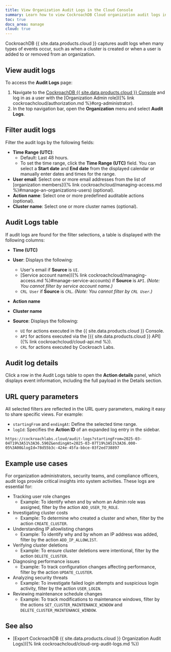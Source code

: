 ```yaml
---
title: View Organization Audit Logs in the Cloud Console
summary: Learn how to view CockroachDB Cloud organization audit logs in the Cloud Console.
toc: true
docs_area: manage
cloud: true
---
```


CockroachDB {{ site.data.products.cloud }} captures audit logs when many types of events occur, such as when a cluster is created or when a user is added to or removed from an organization.

## View audit logs

To access the **Audit Logs** page:

1. Navigate to the [CockroachDB {{ site.data.products.cloud }} Console](https://cockroachlabs.cloud/) and log in as a user with the [Organization Admin role]({% link cockroachcloud/authorization.md %}#org-administrator).
1. In the top navigation bar, open the **Organization** menu and select **Audit Logs**.

## Filter audit logs

Filter the audit logs by the following fields:

- **Time Range (UTC)**: 
  - Default: Last 48 hours.
  - To set the time range, click the **Time Range (UTC)** field. You can select a **Start date** and **End date** from the displayed calendar or manually enter dates and times for the range.
- **User email**: Select one or more email addresses from the list of [organization members]({% link cockroachcloud/managing-access.md %}#manage-an-organizations-users) (optional).
- **Action name**: Select one or more predefined auditable actions (optional).
- **Cluster name**: Select one or more cluster names (optional).

## Audit Logs table

If audit logs are found for the filter selections, a table is displayed with the following columns:

- **Time (UTC)**
- **User**: Displays the following:

  - User's email if **Source** is `UI`.
  - [Service account name]({% link cockroachcloud/managing-access.md %}#manage-service-accounts) if **Source** is `API`. *(Note: You cannot filter by service account name.)*
  - `CRL User` if **Source** is `CRL`. *(Note: You cannot filter by `CRL User`.)*
- **Action name**
- **Cluster name**
- **Source**: Displays the following:
  
  - `UI` for actions executed in the {{ site.data.products.cloud }} Console.
  - `API` for actions executed via the [{{ site.data.products.cloud }} API]({% link cockroachcloud/cloud-api.md %}).
  - `CRL` for actions executed by Cockroach Labs.

## Audit log details

Click a row in the Audit Logs table to open the **Action details** panel, which displays event information, including the full payload in the Details section.

## URL query parameters

All selected filters are reflected in the URL query parameters, making it easy to share specific views. For example:

- `startingFrom` and `endingAt`: Define the selected time range.
- `logId`: Specifies the **Action ID** of an expanded log entry in the sidebar.

```
https://cockroachlabs.cloud/audit-logs?startingFrom=2025-03-04T19%3A51%3A36.590Z&endingAt=2025-03-07T19%3A51%3A36.000-05%3A00&logId=78d55b3c-424e-45fa-bbce-03f2ed738897
```

## Example use cases

For organization administrators, security teams, and compliance officers, audit logs provide critical insights into system activities. These logs are essential for:

- Tracking user role changes
  - Example: To identify when and by whom an Admin role was assigned, filter by the action `ADD_USER_TO_ROLE`.
- Investigating cluster costs
  - Example: To determine who created a cluster and when, filter by the action `CREATE_CLUSTER`.
- Understanding IP allowlisting changes
  - Example: To identify why and by whom an IP address was added, filter by the action `ADD_IP_ALLOWLIST`.
- Verifying cluster deletions
  - Example: To ensure cluster deletions were intentional, filter by the action `DELETE_CLUSTER`.
- Diagnosing performance issues
  - Example: To track configuration changes affecting performance, filter by the action `UPDATE_CLUSTER`.
- Analyzing security threats
  - Example: To investigate failed login attempts and suspicious login activity, filter by the action `USER_LOGIN`.
- Reviewing maintenance schedule changes
  - Example: To track modifications to maintenance windows, filter by the actions `SET_CLUSTER_MAINTENANCE_WINDOW` and `DELETE_CLUSTER_MAINTENANCE_WINDOW`.

## See also

- [Export CockroachDB {{ site.data.products.cloud }} Organization Audit Logs]({% link cockroachcloud/cloud-org-audit-logs.md %})
